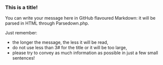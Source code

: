 ### This is a title!

You can write your message here in GitHub flavoured Markdown: it will be parsed
in HTML through Parsedown.php.

Just remember:

- the longer the message, the less it will be read,
- do not use less than 3\# for the title or it will be too large,
- please try to convey as much information as possible in just a few small
  sentences!
